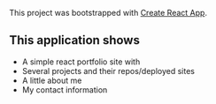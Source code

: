 This project was bootstrapped with [Create React App](https://github.com/facebook/create-react-app).

## This application shows

- A simple react portfolio site with
- Several projects and their repos/deployed sites
- A little about me
- My contact information
